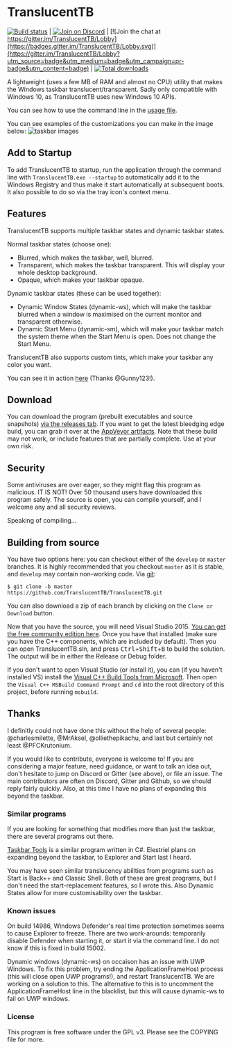# TranslucentTB

[![Build status](https://ci.appveyor.com/api/projects/status/9yym3vr6s5gc7vk3/branch/develop?svg=true)](https://ci.appveyor.com/project/charlesmilette/translucenttb/branch/develop) | [![Join on Discord](https://discordapp.com/api/guilds/304387206552879116/widget.png)](https://discord.gg/w95DGTK) | [![Join the chat at https://gitter.im/TranslucentTB/Lobby](https://badges.gitter.im/TranslucentTB/Lobby.svg)](https://gitter.im/TranslucentTB/Lobby?utm_source=badge&utm_medium=badge&utm_campaign=pr-badge&utm_content=badge) | [![Total downloads](https://img.shields.io/github/downloads/TranslucentTB/TranslucentTB/total.svg)](https://github.com/TranslucentTB/TranslucentTB/releases)

A lightweight (uses a few MB of RAM and almost no CPU) utility that makes the Windows taskbar translucent/transparent. Sadly only compatible with Windows 10, as TranslucentTB uses new Windows 10 APIs.

You can see how to use the command line in the [usage file](usage.md).

You can see examples of the customizations you can make in the image below:
![taskbar images](https://i.imgur.com/QMnfswp.png)

## Add to Startup

To add TranslucentTB to startup, run the application through the command line with `TranslucentTB.exe --startup` to automatically add it to the Windows Registry and thus make it start automatically at subsequent boots.  
It also possible to do so via the tray icon's context menu.

## Features
TranslucentTB supports multiple taskbar states and dynamic taskbar states.

Normal taskbar states (choose one):
 - Blurred, which makes the taskbar, well, blurred.
 - Transparent, which makes the taskbar transparent. This will display your whole desktop background.
 - Opaque, which makes your taskbar opaque.

Dynamic taskbar states (these can be used together):
 - Dynamic Window States (dynamic-ws), which will make the taskbar blurred when a window is maximised on the current monitor and transparent otherwise.
 - Dynamic Start Menu (dynamic-sm), which will make your taskbar match the system theme when the Start Menu is open. Does not change the Start Menu.

TranslucentTB also supports custom tints, which make your taskbar any color you want.

You can see it in action [here](https://gfycat.com/EverlastingCreamyIlladopsis) (Thanks @Gunny123!).

## Download
You can download the program (prebuilt executables and source snapshots) [via the releases tab](https://github.com/ethanhs/TranslucentTB/releases).
If you want to get the latest bleedging edge build, you can grab it over at the [AppVeyor artifacts](https://ci.appveyor.com/project/charlesmilette/translucenttb/build/artifacts). Note that these build may not work, or include features that are partially complete. Use at your own risk.

## Security
Some antiviruses are over eager, so they might flag this program as malicious. IT IS NOT! Over 50 thousand users have downloaded this program safely. The source is open, you can compile yourself, and I welcome any and all security reviews.

Speaking of compiling...

## Building from source

You have two options here: you can checkout either of the `develop` or `master` branches. It is highly recommended that you checkout `master` as it is stable, and `develop` may contain non-working code.
 Via [git](https://git-scm.com):
```
$ git clone -b master https://github.com/TranslucentTB/TranslucentTB.git
```

You can also download a zip of each branch by clicking on the `Clone or Download` button.

Now that you have the source, you will need Visual Studio 2015. [You can get the free community edition here](https://www.visualstudio.com/vs/community/). 
Once you have that installed (make sure you have the C++ components, which are included by default). Then you can open TranslucentTB.sln, and press <kbd>Ctrl</kbd>+<kbd>Shift</kbd>+<kbd>B</kbd> to build the solution.
The output will be in either the Release or Debug folder.

If you don't want to open Visual Studio (or install it), you can (if you haven't installed VS) install the [Visual C++ Build Tools from Microsoft](http://landinghub.visualstudio.com/visual-cpp-build-tools). 
Then open the `Visual C++ MSBuild Command Prompt` and `cd` into the root directory of this project, before running `msbuild`.

## Thanks

I definitly could not have done this without the help of several people:
@charlesmilette, @MrAksel, @olliethepikachu, and last but certainly not least @PFCKrutonium.

If you would like to contribute, everyone is welcome to! If you are considering a major feature, need guidance, 
or want to talk an idea out, don't hesitate to jump on Discord or Gitter (see above), or file an issue. The main contributors are often on Discord, Gitter and Github, so we should reply fairly quickly.
Also, at this time I have no plans of expanding this beyond the taskbar.

### Similar programs
If you are looking for something that modifies more than just the taskbar, there are several programs out there.

[Taskbar Tools](https://github.com/Elestriel/TaskbarTools) is a similar program written in C#. Elestriel plans on expanding beyond the taskbar, to Explorer and Start last I heard.

You may have seen similar translucency abilities from programs such as Start is Back++ and Classic Shell. Both of these are great programs, but I don't need the start-replacement features, so I wrote this.
Also Dynamic States allow for more customisability over the taskbar.

### Known issues

On build 14986, Windows Defender's real time protection sometimes seems to cause Explorer to freeze. There are two work-arounds: temporarily disable Defender when starting it, or start it via the command line.
I do not know if this is fixed in build 15002.

Dynamic windows (dynamic-ws) on occaison has an issue with UWP Windows. To fix this problem, try ending the ApplicationFrameHost process (this will close open UWP programs!), and restart TranslucentTB. We are working on a solution to this.
The alternative to this is to uncomment the ApplicationFrameHost line in the blacklist, but this will cause dynamic-ws to fail on UWP windows.

### License

This program is free software under the GPL v3. Please see the COPYING file for more.
